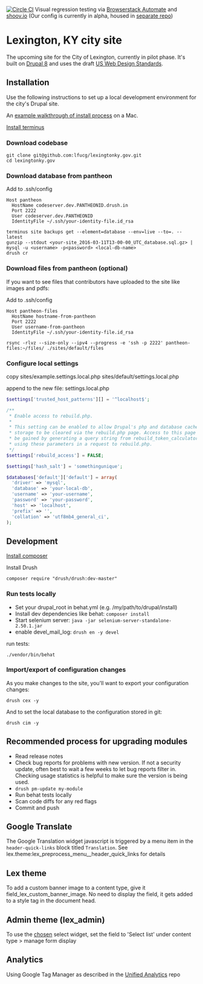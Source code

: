 [![Circle CI](https://circleci.com/gh/lfucg/lexingtonky.gov/tree/master.svg?style=svg)](https://circleci.com/gh/lfucg/lexingtonky.gov/tree/master)
Visual regression testing via [Browserstack Automate](browserstack.com/automate) and [shoov.io](http://shoov.io/) (Our config is currently in alpha, housed in [separate repo](https://github.com/eeeschwartz/shoov-tutorial))

# Lexington, KY city site

The upcoming site for the City of Lexington, currently in pilot phase. It's built on [Drupal 8](https://www.drupal.org/8) and uses the draft [US Web Design Standards](https://playbook.cio.gov/designstandards/).

## Installation

Use the following instructions to set up a local development environment for the city's Drupal site.

An [example walkthrough of install process](http://erikschwartz.net/2015-11-16-install-pantheon-drupal-8-mamp) on a Mac.

[Install terminus](https://github.com/pantheon-systems/terminus)

### Download codebase

```
git clone git@github.com:lfucg/lexingtonky.gov.git
cd lexingtonky.gov
```

### Download database from pantheon

Add to .ssh/config

```
Host pantheon
  HostName codeserver.dev.PANTHEONID.drush.in
  Port 2222
  User codeserver.dev.PANTHEONID
  IdentityFile ~/.ssh/your-identity-file.id_rsa
```

```
terminus site backups get --element=database --env=live --to=. --latest
gunzip --stdout <your-site_2016-03-11T13-00-00_UTC_database.sql.gz> | mysql -u <username> -p<password> <local-db-name>
drush cr
```

### Download files from pantheon (optional)

If you want to see files that contributors have uploaded to the site like images and pdfs:

Add to .ssh/config

```
Host pantheon-files
  HostName hostname-from-pantheon
  Port 2222
  User username-from-pantheon
  IdentityFile ~/.ssh/your-identity-file.id_rsa
```

`rsync -rlvz --size-only --ipv4 --progress -e 'ssh -p 2222' pantheon-files:~/files/ ./sites/default/files`

### Configure local settings

copy sites/example.settings.local.php sites/default/settings.local.php

append to the new file: settings.local.php

```php
$settings['trusted_host_patterns'][] = '^localhost$';

/**
 * Enable access to rebuild.php.
 *
 * This setting can be enabled to allow Drupal's php and database cached
 * storage to be cleared via the rebuild.php page. Access to this page can also
 * be gained by generating a query string from rebuild_token_calculator.sh and
 * using these parameters in a request to rebuild.php.
 */
$settings['rebuild_access'] = FALSE;

$settings['hash_salt'] = 'somethingunique';

$databases['default']['default'] = array(
  'driver' => 'mysql',
  'database' => 'your-local-db',
  'username' => 'your-username',
  'password' => 'your-password',
  'host' => 'localhost',
  'prefix' => '',
  'collation' => 'utf8mb4_general_ci',
);
```

## Development

[Install composer](https://getcomposer.org/doc/00-intro.md)

Install Drush

`composer require "drush/drush:dev-master"`

### Run tests locally

* Set your drupal_root in behat.yml (e.g. /my/path/to/drupal/install)
* Install dev dependencies like behat: `composer install`
* Start selenium server: `java -jar selenium-server-standalone-2.50.1.jar`
* enable devel_mail_log: `drush en -y devel`

run tests:

`./vendor/bin/behat`

### Import/export of configuration changes

As you make changes to the site, you'll want to export your configuration changes:

`drush cex -y`

And to set the local database to the configuration stored in git:

`drush cim -y`

## Recommended process for upgrading modules

* Read release notes
* Check bug reports for problems with new version. If not a security update, often best to wait a few weeks to let bug reports filter in. Checking usage statistics is helpful to make sure the version is being used.
* `drush pm-update my-module`
* Run behat tests locally
* Scan code diffs for any red flags
* Commit and push

## Google Translate

The Google Translation widget javascript is triggered by a menu item in the `header-quick-links`
block titled `Translation`. See lex.theme:lex_preprocess_menu__header_quick_links for details

## Lex theme

To add a custom banner image to a content type, give it field_lex_custom_banner_image. No
need to display the field, it gets added to a style tag in the document head.

## Admin theme (lex_admin)

To use the [chosen](https://www.drupal.org/project/chose) select widget, set the field to 'Select list' under content type > manage form display

## Analytics

Using Google Tag Manager as described in the [Unified Analytics](https://github.com/laurenancona/unified-analytics) repo
